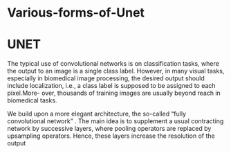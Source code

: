 # Various-forms-of-Unet

# UNET

The  typical  use  of  convolutional  networks  is  on  classification  tasks,  where
the output to an image is a single class label. However, in many visual tasks,
especially  in  biomedical  image  processing,  the  desired  output  should  include
localization, i.e., a class label is supposed to be assigned to each pixel.More-
over, thousands of training images are usually beyond reach in biomedical tasks.

We build upon a more elegant architecture, the so-called “fully
convolutional network” .
The main idea is to supplement a usual contracting network by
successive layers, where pooling operators are replaced by upsampling operators.
Hence, these layers increase the resolution of the output
